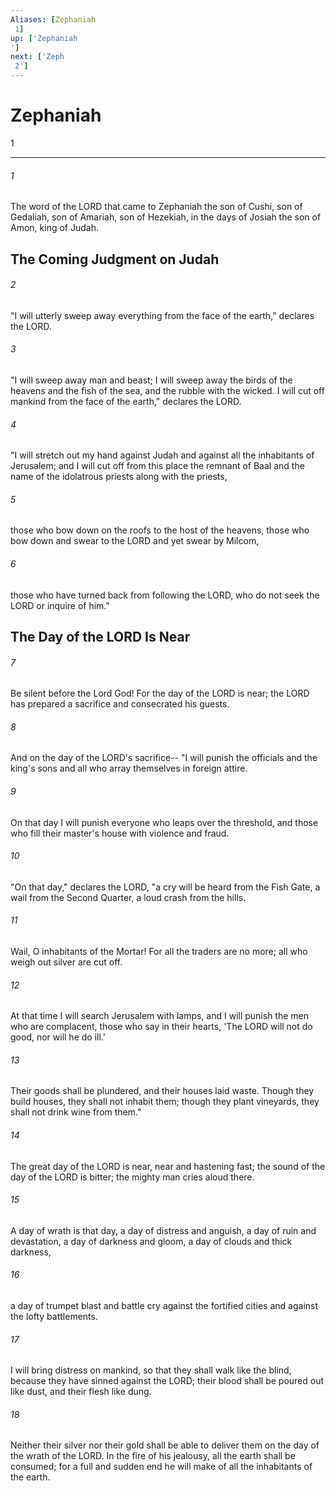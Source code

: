 ```yaml
---
Aliases: [Zephaniah 1]
up: ['Zephaniah']
next: ['Zeph 2']
---
```

# Zephaniah 1

***
 

###### 1 
The word of the LORD that came to Zephaniah the son of Cushi, son of Gedaliah, son of Amariah, son of Hezekiah, in the days of Josiah the son of Amon, king of Judah.  ## The Coming Judgment on Judah  

###### 2 
"I will utterly sweep away everything  from the face of the earth," declares the LORD.   

###### 3 
"I will sweep away man and beast;  I will sweep away the birds of the heavens  and the fish of the sea,  and the rubble with the wicked.  I will cut off mankind  from the face of the earth," declares the LORD.   

###### 4 
"I will stretch out my hand against Judah  and against all the inhabitants of Jerusalem;  and I will cut off from this place the remnant of Baal  and the name of the idolatrous priests along with the priests,   

###### 5 
those who bow down on the roofs  to the host of the heavens,  those who bow down and swear to the LORD  and yet swear by Milcom,   

###### 6 
those who have turned back from following the LORD,  who do not seek the LORD or inquire of him."  ## The Day of the LORD Is Near  

###### 7 
Be silent before the Lord God!  For the day of the LORD is near;  the LORD has prepared a sacrifice  and consecrated his guests.   

###### 8 
And on the day of the LORD's sacrifice--  "I will punish the officials and the king's sons  and all who array themselves in foreign attire.   

###### 9 
On that day I will punish  everyone who leaps over the threshold,  and those who fill their master's house  with violence and fraud.  

###### 10 
"On that day," declares the LORD,  "a cry will be heard from the Fish Gate,  a wail from the Second Quarter,  a loud crash from the hills.   

###### 11 
Wail, O inhabitants of the Mortar!  For all the traders are no more;  all who weigh out silver are cut off.   

###### 12 
At that time I will search Jerusalem with lamps,  and I will punish the men  who are complacent,  those who say in their hearts,  'The LORD will not do good,  nor will he do ill.'   

###### 13 
Their goods shall be plundered,  and their houses laid waste.  Though they build houses,  they shall not inhabit them;  though they plant vineyards,  they shall not drink wine from them."  

###### 14 
The great day of the LORD is near,  near and hastening fast;  the sound of the day of the LORD is bitter;  the mighty man cries aloud there.   

###### 15 
A day of wrath is that day,  a day of distress and anguish,  a day of ruin and devastation,  a day of darkness and gloom,  a day of clouds and thick darkness,   

###### 16 
a day of trumpet blast and battle cry  against the fortified cities  and against the lofty battlements.  

###### 17 
I will bring distress on mankind,  so that they shall walk like the blind,  because they have sinned against the LORD;  their blood shall be poured out like dust,  and their flesh like dung.   

###### 18 
Neither their silver nor their gold  shall be able to deliver them  on the day of the wrath of the LORD.  In the fire of his jealousy,  all the earth shall be consumed;  for a full and sudden end  he will make of all the inhabitants of the earth.
